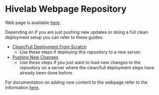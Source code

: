 # Hivelab Webpage Repository 

Web page is available [here](https://hivelab.biochemistry.gwu.edu/).

Depending on if you are just pushing new updates or doing a full clean deployment setup you can refer to these guides:
- [Clean/Full Deployment From Scratch](/documentation/clean_deployment.md) 
    - Use these steps if deploying this repository to a new server. 
- [Pushing New Changes](/documentation/pulling_new_changes.md)
    - Use these steps if you just want to load new changes to the repository on a server where the clean/full deployment steps have already been done before. 

For documentation on adding new content to the webpage refer to the information [here](/documentation/site_changes.md).